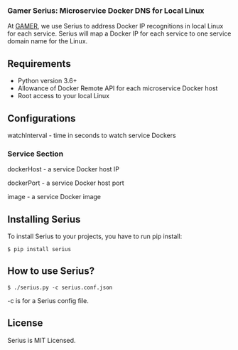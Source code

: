 ### Gamer Serius: Microservice Docker DNS for Local Linux 

At [GAMER](https://gamer.in.th), we use Serius to address Docker IP recognitions in local Linux for each service. Serius will map a Docker IP for each service to one service domain name for the Linux. 

## Requirements 

- Python version 3.6+
- Allowance of Docker Remote API for each microservice Docker host
- Root access to your local Linux

## Configurations 

watchInterval - time in seconds to watch service Dockers

### Service Section

dockerHost - a service Docker host IP

dockerPort - a service Docker host port

image - a service Docker image

## Installing Serius 

To install Serius to your projects, you have to run pip install:

```shell
$ pip install serius
```

## How to use Serius?

```shell
$ ./serius.py -c serius.conf.json
```

-c is for a Serius config file.

## License

Serius is MIT Licensed.
